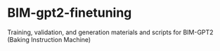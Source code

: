 # BIM-gpt2-finetuning

Training, validation, and generation materials and scripts for BIM-GPT2 (Baking Instruction Machine)
